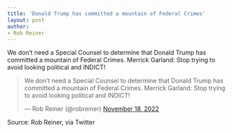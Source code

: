 ```yaml
---
title: 'Donald Trump has committed a mountain of Federal Crimes'
layout: post
author:
- Rob Reiner
---
```


We don’t need a Special Counsel to determine that Donald Trump has committed a mountain of Federal Crimes. Merrick Garland: Stop trying to avoid looking political and INDICT!

<blockquote class="twitter-tweet"><p lang="en" dir="ltr">We don’t need a Special Counsel to determine that Donald Trump has committed a mountain of Federal Crimes. Merrick Garland: Stop trying to avoid looking political and INDICT!</p>&mdash; Rob Reiner (@robreiner) <a href="https://twitter.com/robreiner/status/1593682426529660929?ref_src=twsrc%5Etfw">November 18, 2022</a></blockquote> <script async src="https://platform.twitter.com/widgets.js" charset="utf-8"></script>

Source: Rob Reiner, via Twitter
